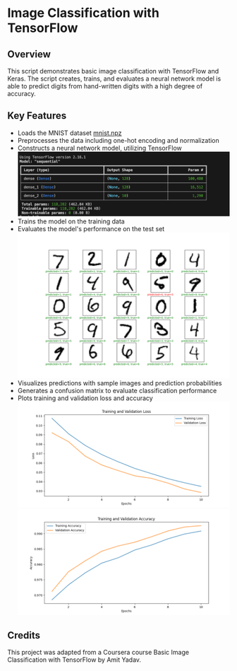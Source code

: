 # Image Classification with TensorFlow

## Overview
This script demonstrates basic image classification with TensorFlow and Keras. The script creates, trains, and evaluates a neural network model is able to predict digits from hand-written digits with a high degree of accuracy.

## Key Features
- Loads the MNIST dataset [mnist.npz](/mnist.npz)
- Preprocesses the data including one-hot encoding and normalization
- Constructs a neural network model, utilizing TensorFlow
![screenshot of model summary](/Run_images/model_summary.png)
- Trains the model on the training data
- Evaluates the model's performance on the test set
![predictions](/Run_images/Predictions.png)
- Visualizes predictions with sample images and prediction probabilities
- Generates a confusion matrix to evaluate classification performance
- Plots training and validation loss and accuracy 
![loss](/Run_images/Loss.png)
![accuracy](/Run_images/accuracy.png)

## Credits
This project was adapted from a Coursera course Basic Image Classification with TensorFlow by Amit Yadav.